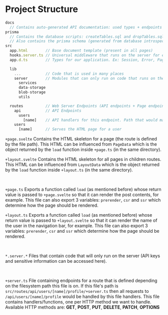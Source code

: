 # Project Structure

```typescript
docs
  // Contains auto-generated API documentation: used types + endpoints
prisma
  // Contains the database scripts: createTables.sql and dropTables.sql
  // Also contains the prisma schema (generated from database introspection)
src
  app.html        // Base document template (present in all pages)
  hooks.server.ts // Universal middleware that runs on the server for every request
  app.d.ts        // Types for our application. Ex: Session, Error, PageData and Locals

  lib
    ...           // Code that is used in many places
    server        // Modules that can only run on code that runs on the server
      services
      data-storage
      blob-storage
      utils

  routes          // Web Server Endpoints (API endpoints + Page endpoints)
    api           // API Endpoints
      users
        [name]    // API handlers for this endpoint. Path that would match: /users/JohnDoe
    users
      [name]      // Serves the HTML page for a user

```

`+page.svelte` Contains the HTML skeleton for a page (the route is defined by the file path). This HTML can be influenced from `PageData` which is the object returned by the `load` function inside `+page.ts` (in the same directory).

`+layout.svelte` Contains the HTML skeleton for all pages in children routes. This HTML can be influenced from `LayoutData` which is the object returned by the `load` function inside `+layout.ts` (in the same directory).

<br/>

`+page.ts` Exports a function called `load` (as mentioned before) whose return value is passed to `+page.svelte` so that it can render the post contents, for example. This file can also export 3 variables: `prerender`, `csr` and `ssr` which determine how the page should be rendered.

`+layout.ts` Exports a function called `load` (as mentioned before) whose return value is passed to `+layout.svelte` so that it can render the name of the user in the navigation bar, for example. This file can also export 3 variables: `prerender`, `csr` and `ssr` which determine how the page should be rendered.

<br/>

`*.server.*` Files that contain code that will only run on the server (API keys and sensitive information can be accessed here).

<br/>

`+server.ts` File containing endpoints for a route that is defined depending on the filesystem path this file is on. If this file's path is `src/routes/api/users/[name]/profile/+server.ts` then all requests to `/api/users/[name]/profile` would be handled by this file handlers. This file contains handlers/functions, one per HTTP method we want to handle. Available HTTP methods are: **GET**, **POST**, **PUT**, **DELETE**, **PATCH**, **OPTIONS**
